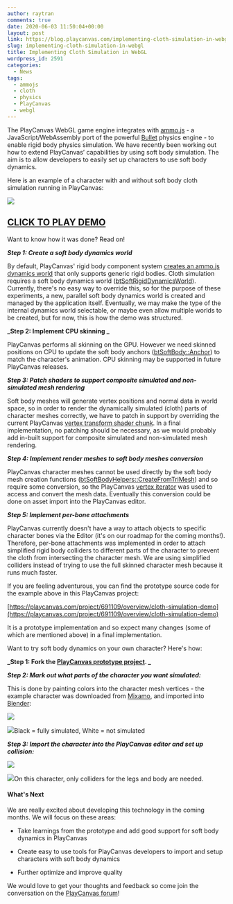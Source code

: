 ```yaml
---
author: raytran
comments: true
date: 2020-06-03 11:50:04+00:00
layout: post
link: https://blog.playcanvas.com/implementing-cloth-simulation-in-webgl/
slug: implementing-cloth-simulation-in-webgl
title: Implementing Cloth Simulation in WebGL
wordpress_id: 2591
categories:
  - News
tags:
  - ammojs
  - cloth
  - physics
  - PlayCanvas
  - webgl
---
```


The PlayCanvas WebGL game engine integrates with [ammo.js](https://github.com/kripken/ammo.js) - a JavaScript/WebAssembly port of the powerful [Bullet](https://github.com/bulletphysics/bullet3) physics engine - to enable rigid body physics simulation. We have recently been working out how to extend PlayCanvas’ capabilities by using soft body simulation. The aim is to allow developers to easily set up characters to use soft body dynamics.

Here is an example of a character with and without soft body cloth simulation running in PlayCanvas:

[![](https://blog.playcanvas.com/wp-content/uploads/2020/05/clothblog4.gif)](https://playcanv.as/p/WpURkO1l/)

## **[CLICK TO PLAY DEMO](https://playcanv.as/p/WpURkO1l/)**

Want to know how it was done? Read on!

**_Step 1: Create a soft body dynamics world_**

By default, PlayCanvas' rigid body component system [creates an ammo.js dynamics world](https://github.com/playcanvas/engine/blob/master/src/framework/components/rigid-body/system.js#L185) that only supports generic rigid bodies. Cloth simulation requires a soft body dynamics world ([btSoftRigidDynamicsWorld](https://pybullet.org/Bullet/BulletFull/classbtSoftRigidDynamicsWorld.html)). Currently, there's no easy way to override this, so for the purpose of these experiments, a new, parallel soft body dynamics world is created and managed by the application itself. Eventually, we may make the type of the internal dynamics world selectable, or maybe even allow multiple worlds to be created, but for now, this is how the demo was structured.

**_Step 2: Implement CPU skinning _**

PlayCanvas performs all skinning on the GPU. However we need skinned positions on CPU to update the soft body anchors ([btSoftBody::Anchor](https://pybullet.org/Bullet/BulletFull/structbtSoftBody_1_1Anchor.html)) to match the character's animation. CPU skinning may be supported in future PlayCanvas releases.

**_Step 3: Patch shaders to support composite simulated and non-simulated mesh rendering_**

Soft body meshes will generate vertex positions and normal data in world space, so in order to render the dynamically simulated (cloth) parts of character meshes correctly, we have to patch in support by overriding the current PlayCanvas [vertex transform shader chunk](https://github.com/playcanvas/engine/blob/master/src/graphics/program-lib/chunks/transform.vert). In a final implementation, no patching should be necessary, as we would probably add in-built support for composite simulated and non-simulated mesh rendering.

**_Step 4: Implement render meshes to soft body meshes conversion_**

PlayCanvas character meshes cannot be used directly by the soft body mesh creation functions ([btSoftBodyHelpers::CreateFromTriMesh](https://pybullet.org/Bullet/BulletFull/structbtSoftBodyHelpers.html#a272cdc7d6d2ad911550d823419bdd3e7)) and so require some conversion, so the PlayCanvas [vertex iterator](https://github.com/playcanvas/engine/blob/master/src/graphics/vertex-iterator.js) was used to access and convert the mesh data. Eventually this conversion could be done on asset import into the PlayCanvas editor.

**_Step 5: Implement per-bone attachments_**

PlayCanvas currently doesn't have a way to attach objects to specific character bones via the Editor (it's on our roadmap for the coming months!). Therefore, per-bone attachments was implemented in order to attach simplified rigid body colliders to different parts of the character to prevent the cloth from intersecting the character mesh. We are using simplified colliders instead of trying to use the full skinned character mesh because it runs much faster.

If you are feeling adventurous, you can find the prototype source code for the example above in this PlayCanvas project:

[https://playcanvas.com/project/691109/overview/cloth-simulation-demo](https://playcanvas.com/project/691109/overview/cloth-simulation-demo)

It is a prototype implementation and so expect many changes (some of which are mentioned above) in a final implementation.

Want to try soft body dynamics on your own character? Here's how:

**_Step 1: Fork the [PlayCanvas prototype project](https://playcanvas.com/project/691109/overview/cloth-simulation-demo). _**

**_Step 2: Mark out what parts of the character you want simulated:_**

This is done by painting colors into the character mesh vertices - the example character was downloaded from [Mixamo](https://www.mixamo.com/), and imported into [Blender](https://www.blender.org/):

[![](https://blog.playcanvas.com/wp-content/uploads/2023/01/cloth-simulation-painted-vertices-1-1024x913.jpg)](https://blog.playcanvas.com/wp-content/uploads/2023/01/cloth-simulation-painted-vertices-1.jpg)

[![](https://blog.playcanvas.com/wp-content/uploads/2023/01/cloth-simulation-painted-vertices-2-996x1024.jpg)](https://blog.playcanvas.com/wp-content/uploads/2023/01/cloth-simulation-painted-vertices-2.jpg)Black = fully simulated, White = not simulated

**_Step 3: Import the character into the PlayCanvas editor and set up collision:_**

[![](https://blog.playcanvas.com/wp-content/uploads/2023/01/cloth-simulation-collision-1-1014x1024.jpg)](https://blog.playcanvas.com/wp-content/uploads/2023/01/cloth-simulation-collision-1.jpg)

[![](https://blog.playcanvas.com/wp-content/uploads/2023/01/cloth-simulation-collision-2.jpg)](https://blog.playcanvas.com/wp-content/uploads/2023/01/cloth-simulation-collision-2.jpg)On this character, only colliders for the legs and body are needed.

#### **What's Next**

We are really excited about developing this technology in the coming months. We will focus on these areas:

- Take learnings from the prototype and add good support for soft body dynamics in PlayCanvas

- Create easy to use tools for PlayCanvas developers to import and setup characters with soft body dynamics

- Further optimize and improve quality

We would love to get your thoughts and feedback so come join the conversation on the [PlayCanvas forum](https://forum.playcanvas.com/t/how-to-implement-cloth-simulation-with-playcanvas/13484)!
